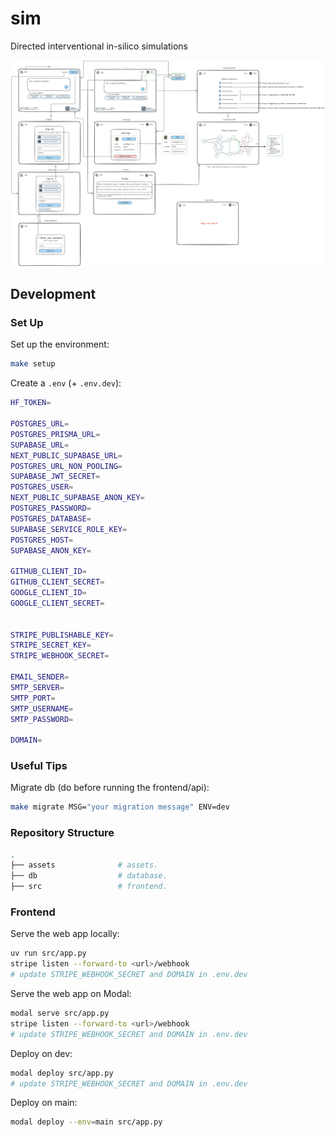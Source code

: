 # sim

Directed interventional in-silico simulations

![Website diagram](./sim.excalidraw.png)

## Development

### Set Up

Set up the environment:

```bash
make setup
```

Create a `.env` (+ `.env.dev`):

```bash
HF_TOKEN=

POSTGRES_URL=
POSTGRES_PRISMA_URL=
SUPABASE_URL=
NEXT_PUBLIC_SUPABASE_URL=
POSTGRES_URL_NON_POOLING=
SUPABASE_JWT_SECRET=
POSTGRES_USER=
NEXT_PUBLIC_SUPABASE_ANON_KEY=
POSTGRES_PASSWORD=
POSTGRES_DATABASE=
SUPABASE_SERVICE_ROLE_KEY=
POSTGRES_HOST=
SUPABASE_ANON_KEY=

GITHUB_CLIENT_ID=
GITHUB_CLIENT_SECRET=
GOOGLE_CLIENT_ID=
GOOGLE_CLIENT_SECRET=


STRIPE_PUBLISHABLE_KEY=
STRIPE_SECRET_KEY=
STRIPE_WEBHOOK_SECRET=

EMAIL_SENDER=
SMTP_SERVER=
SMTP_PORT=
SMTP_USERNAME=
SMTP_PASSWORD=

DOMAIN=
```

### Useful Tips

Migrate db (do before running the frontend/api):

```bash
make migrate MSG="your migration message" ENV=dev
```

### Repository Structure

```bash
.
├── assets              # assets.
├── db                  # database.
├── src                 # frontend.
```

### Frontend

Serve the web app locally:

```bash
uv run src/app.py
stripe listen --forward-to <url>/webhook
# update STRIPE_WEBHOOK_SECRET and DOMAIN in .env.dev
```

Serve the web app on Modal:

```bash
modal serve src/app.py
stripe listen --forward-to <url>/webhook
# update STRIPE_WEBHOOK_SECRET and DOMAIN in .env.dev
```

Deploy on dev:

```bash
modal deploy src/app.py
# update STRIPE_WEBHOOK_SECRET and DOMAIN in .env.dev
```

Deploy on main:

```bash
modal deploy --env=main src/app.py
```
